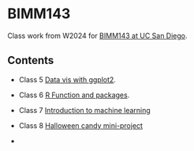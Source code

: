 # BIMM143
Class work from W2024 for [BIMM143 at UC San Diego](https://bioboot.github.io/bimm143_W24/).

## Contents 

- Class 5 [Data vis with ggplot2](https://github.com/ahayashi123/BIMM143/blob/main/Class%205/Class05.pdf).
  
- Class 6 [R Function and packages](https://github.com/ahayashi123/BIMM143/blob/main/class6/class6.pdf).

- Class 7 [Introduction to machine learning](https://github.com/ahayashi123/BIMM143/blob/main/class7/class7.pdf)

- Class 8 [Halloween candy mini-project]()

- 
